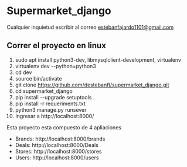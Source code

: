 # Supermarket_django

Cualquier inquietud escribir al correo estebanfajardo1101@gmail.com

## Correr el proyecto en linux

1. sudo apt install python3-dev, libmysqlclient-development, virtualenv
2. virtualenv dev --python=python3
3. cd dev
4. source bin/activate
5. git clone https://github.com/destebanft/supermarket_django.git
6. cd supermarket_django
7. pip install --upgrade setuptools
8. pip install -r requeriments.txt
9. python3 manage.py runsever
10. Ingresar a http://localhost:8000/


Esta proyecto esta compuesto de 4 apliaciones

- Brands: http://localhost:8000/brands
- Deals: http://localhost:8000/Deals
- Stores: http://localhost:8000/stores
- Users: http://localhost:8000/users